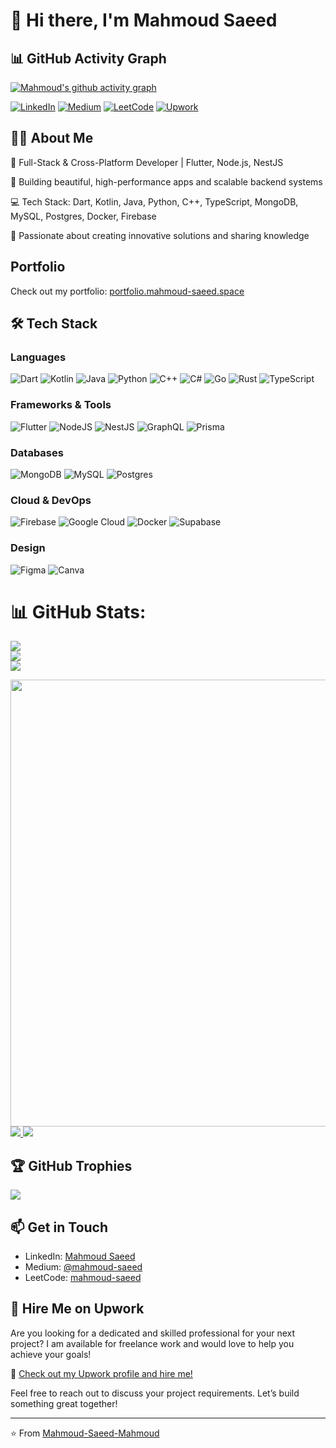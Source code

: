 # 👋 Hi there, I'm Mahmoud Saeed

## 📊 GitHub Activity Graph
[![Mahmoud's github activity graph](https://github-readme-activity-graph.vercel.app/graph?username=Mahmoud-Saeed-Mahmoud&theme=transparent)](https://github.com/ashutosh00710/github-readme-activity-graph)

[![LinkedIn](https://img.shields.io/badge/LinkedIn-0077B5?style=for-the-badge&logo=linkedin&logoColor=white)](https://linkedin.com/in/mahmoud--saeed)
[![Medium](https://img.shields.io/badge/Medium-12100E?style=for-the-badge&logo=medium&logoColor=white)](https://medium.com/@mahmoud-saeed)
[![LeetCode](https://img.shields.io/badge/-LeetCode-FFA116?style=for-the-badge&logo=LeetCode&logoColor=black)](https://leetcode.com/u/mahmoud-saeed)
[![Upwork](https://img.shields.io/badge/UpWork-6FDA44?style=for-the-badge&logo=Upwork&logoColor=white)](https://www.upwork.com/freelancers/~01b978b963225bade8?mp_source=share)

## 👨‍💻 About Me

🌟 Full-Stack & Cross-Platform Developer | Flutter, Node.js, NestJS

🚀 Building beautiful, high-performance apps and scalable backend systems

💻 Tech Stack: Dart, Kotlin, Java, Python, C++, TypeScript, MongoDB, MySQL, Postgres, Docker, Firebase

🎯 Passionate about creating innovative solutions and sharing knowledge


## Portfolio
Check out my portfolio: [portfolio.mahmoud-saeed.space](https://portfolio.mahmoud-saeed.space)

## 🛠️ Tech Stack

### Languages
![Dart](https://img.shields.io/badge/dart-%230175C2.svg?style=for-the-badge&logo=dart&logoColor=white)
![Kotlin](https://img.shields.io/badge/kotlin-%237F52FF.svg?style=for-the-badge&logo=kotlin&logoColor=white)
![Java](https://img.shields.io/badge/java-%23ED8B00.svg?style=for-the-badge&logo=openjdk&logoColor=white)
![Python](https://img.shields.io/badge/python-3670A0?style=for-the-badge&logo=python&logoColor=ffdd54)
![C++](https://img.shields.io/badge/c++-%2300599C.svg?style=for-the-badge&logo=c%2B%2B&logoColor=white)
![C#](https://img.shields.io/badge/c%23-%23239120.svg?style=for-the-badge&logo=c-sharp&logoColor=white)
![Go](https://img.shields.io/badge/go-%2300ADD8.svg?style=for-the-badge&logo=go&logoColor=white)
![Rust](https://img.shields.io/badge/rust-%23000000.svg?style=for-the-badge&logo=rust&logoColor=white)
![TypeScript](https://img.shields.io/badge/typescript-%23007ACC.svg?style=for-the-badge&logo=typescript&logoColor=white)

### Frameworks & Tools
![Flutter](https://img.shields.io/badge/Flutter-%2302569B.svg?style=for-the-badge&logo=Flutter&logoColor=white)
![NodeJS](https://img.shields.io/badge/node.js-6DA55F?style=for-the-badge&logo=node.js&logoColor=white)
![NestJS](https://img.shields.io/badge/nestjs-%23E0234E.svg?style=for-the-badge&logo=nestjs&logoColor=white)
![GraphQL](https://img.shields.io/badge/-GraphQL-E10098?style=for-the-badge&logo=graphql&logoColor=white)
![Prisma](https://img.shields.io/badge/Prisma-3982CE?style=for-the-badge&logo=Prisma&logoColor=white)

### Databases
![MongoDB](https://img.shields.io/badge/MongoDB-%234ea94b.svg?style=for-the-badge&logo=mongodb&logoColor=white)
![MySQL](https://img.shields.io/badge/mysql-%2300f.svg?style=for-the-badge&logo=mysql&logoColor=white)
![Postgres](https://img.shields.io/badge/postgres-%23316192.svg?style=for-the-badge&logo=postgresql&logoColor=white)

### Cloud & DevOps
![Firebase](https://img.shields.io/badge/firebase-%23039BE5.svg?style=for-the-badge&logo=firebase&logoColor=white)
![Google Cloud](https://img.shields.io/badge/GoogleCloud-%234285F4.svg?style=for-the-badge&logo=google-cloud&logoColor=white)
![Docker](https://img.shields.io/badge/docker-%230db7ed.svg?style=for-the-badge&logo=docker&logoColor=white)
![Supabase](https://img.shields.io/badge/Supabase-3ECF8E?style=for-the-badge&logo=supabase&logoColor=white)

### Design
![Figma](https://img.shields.io/badge/figma-%23F24E1E.svg?style=for-the-badge&logo=figma&logoColor=white)
![Canva](https://img.shields.io/badge/Canva-%2300C4CC.svg?style=for-the-badge&logo=Canva&logoColor=white)

# 📊 GitHub Stats:
![](https://github-readme-stats.vercel.app/api?username=Mahmoud-Saeed-Mahmoud&theme=transpaernt&hide_border=false&show_icons=true&count_private=true&rank_icon=default)<br/>
![](https://github-readme-streak-stats.herokuapp.com/?user=Mahmoud-Saeed-Mahmoud&theme=transpaernt&hide_border=false&&hide_longest_streak=true&&hide_current_streak=true)<br/>
![](https://github-readme-stats.vercel.app/api/top-langs/?username=Mahmoud-Saeed-Mahmoud&theme=transpaernt&hide_border=false&include_all_commits=true&count_private=true&layout=compact&langs_count=15&&hide_progress=true)

<a href="https://github-profile-summary-cards.vercel.app/api/cards/profile-details?username=Mahmoud-Saeed-Mahmoud">
          <img width="715" src="https://github-profile-summary-cards.vercel.app/api/cards/profile-details?username=Mahmoud-Saeed-Mahmoud"/>
        </a>
<a href="https://github-profile-summary-cards.vercel.app/api/cards/most-commit-language?username=Mahmoud-Saeed-Mahmoud&">
          <img src="https://github-profile-summary-cards.vercel.app/api/cards/most-commit-language?username=Mahmoud-Saeed-Mahmoud"/>
        </a>
<a href="https://github-profile-summary-cards.vercel.app/api/cards/repos-per-language?username=Mahmoud-Saeed-Mahmoud">
          <img src="https://github-profile-summary-cards.vercel.app/api/cards/repos-per-language?username=Mahmoud-Saeed-Mahmoud"/>
        </a>

## 🏆 GitHub Trophies

<a href="https://github-trophies.vercel.app/?username=Mahmoud-Saeed-Mahmoud">
  <img src="https://github-trophies.vercel.app/?username=Mahmoud-Saeed-Mahmoud&theme=transpaernt&margin-w=4&margin-h=4">
</a>

## 📫 Get in Touch

- LinkedIn: [Mahmoud Saeed](https://linkedin.com/in/mahmoud--saeed)
- Medium: [@mahmoud-saeed](https://medium.com/@mahmoud-saeed)
- LeetCode: [mahmoud-saeed](https://leetcode.com/u/mahmoud-saeed)

## 🚀 Hire Me on Upwork

Are you looking for a dedicated and skilled professional for your next project? I am available for freelance work and would love to help you achieve your goals!

🔗 [Check out my Upwork profile and hire me!](https://www.upwork.com/freelancers/~01b978b963225bade8?mp_source=share)

Feel free to reach out to discuss your project requirements. Let’s build something great together!

---

⭐️ From [Mahmoud-Saeed-Mahmoud](https://github.com/Mahmoud-Saeed-Mahmoud)
